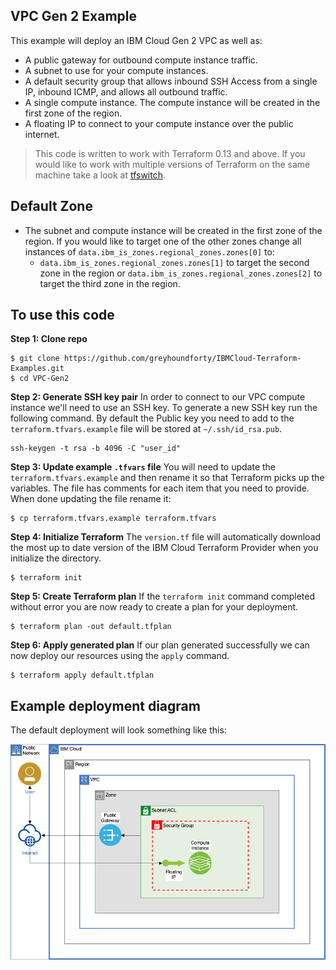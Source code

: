 ## VPC Gen 2 Example
This example will deploy an IBM Cloud Gen 2 VPC as well as:
 - A public gateway for outbound compute instance traffic.
 - A subnet to use for your compute instances. 
 - A default security group that allows inbound SSH Access from a single IP, inbound ICMP, and allows all outbound traffic. 
 - A single compute instance. The compute instance will be created in the first zone of the region.
 - A floating IP to connect to your compute instance over the public internet.

> This code is written to work with Terraform 0.13 and above. If you would like to work with multiple versions of Terraform on the same machine take a look at [tfswitch](https://github.com/warrensbox/terraform-switcher). 

## Default Zone
 - The subnet and compute instance will be created in the first zone of the region. If you would like to target one of the other zones change all instances of `data.ibm_is_zones.regional_zones.zones[0]` to:
    - `data.ibm_is_zones.regional_zones.zones[1]` to target the second zone in the region or `data.ibm_is_zones.regional_zones.zones[2]` to target the third zone in the region. 

## To use this code
**Step 1: Clone repo**

```shell
$ git clone https://github.com/greyhoundforty/IBMCloud-Terraform-Examples.git
$ cd VPC-Gen2
```

**Step 2: Generate SSH key pair**
In order to connect to our VPC compute instance we'll need to use an SSH key. To generate a new SSH key run the following command. By default the Public key you need to add to the `terraform.tfvars.example` file will be stored at `~/.ssh/id_rsa.pub`. 

```shell
ssh-keygen -t rsa -b 4096 -C "user_id"
```

**Step 3: Update example `.tfvars` file**
You will need to update the `terraform.tfvars.example` and then rename it so that Terraform picks up the variables. The file has comments for each item that you need to provide. When done updating the file rename it:

```shell
$ cp terraform.tfvars.example terraform.tfvars
```

**Step 4: Initialize Terraform**
The `version.tf` file will automatically download the most up to date version of the IBM Cloud Terraform Provider when you initialize the directory.

```shell
$ terraform init
```

**Step 5: Create Terraform plan**
If the `terraform init` command completed without error you are now ready to create a plan for your deployment.

```shell
$ terraform plan -out default.tfplan 
```

**Step 6: Apply generated plan**
If our plan generated successfully we can now deploy our resources using the `apply` command.

```shell
$ terraform apply default.tfplan
```

## Example deployment diagram
The default deployment will look something like this:

![Diagram of deployment](vpc-gen2-example.png)
